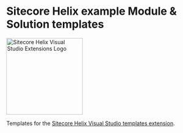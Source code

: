 # Sitecore Helix example Module & Solution templates

<img alt="Sitecore Helix Visual Studio Extensions Logo" src="https://github.com/LaubPlusCo/LaubPlusCo.Helix.VsTemplates/raw/master/Logo/vs.helix.2.png" width="200">

Templates for the [Sitecore Helix Visual Studio templates extension](https://github.com/LaubPlusCo/LaubPlusCo.Helix.VsTemplates/).

